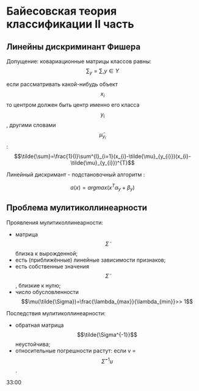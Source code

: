 # Байесовская теория классификации II часть

## Линейны дискриминант Фишера

Допущение:
ковариационные матрицы классов равны: $$\sum_{y}=\sum, y\in Y$$

если рассматривать какой-нибудь объект $$x_{i}$$ то центром должен быть центр именно его класса $$y_{i}$$, другими словами $$\tilde{\mu}_{y_{i}}$$:
$$\tilde{\sum}=\frac{1}{l}\sum^{l}_{i=1}(x_{i}-\tilde{\mu}_{y_{i}})(x_{i}-\tilde{\mu}_{y_{i}})^{T}$$

Линейный дискримант - подстановочный алгоритм :

$$a(x)=argmax(x^{T}\alpha_{y}+\beta_{y})$$

## Проблема мулитиколлинеарности

Проявления мулитиколлинеарности:
* матрица $$\tilde{\Sigma}$$ близка к вырожденной;
* есть (приближённые) линейные зависимости признаков;
* есть собственные значения $$\tilde{\Sigma}$$, близкие к нулю;
* число обусловленности $$\mu(\tilde{\Sigma})=\frac{\lambda_{max}}{\lambda_{min}}>> 1$$

Последствия мулитиколлинеарности:
* обратная матрица $$\tilde{\Sigma^{-1}}$$ неустойчива;
* относительные погрешности растут: если v = $$\tilde{\Sigma}^{-1}u$$.

33:00